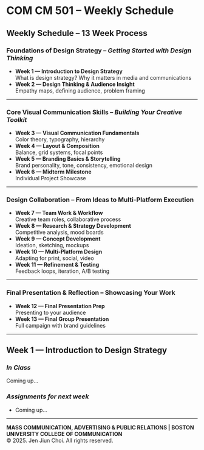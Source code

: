 # COM CM 501 – Weekly Schedule  

## Weekly Schedule – 13 Week Process  

### Foundations of Design Strategy – *Getting Started with Design Thinking*  
- **Week 1 — Introduction to Design Strategy**  
  What is design strategy? Why it matters in media and communications  
- **Week 2 — Design Thinking & Audience Insight**  
  Empathy maps, defining audience, problem framing  

---

### Core Visual Communication Skills – *Building Your Creative Toolkit*  
- **Week 3 — Visual Communication Fundamentals**  
  Color theory, typography, hierarchy  
- **Week 4 — Layout & Composition**  
  Balance, grid systems, focal points  
- **Week 5 — Branding Basics & Storytelling**  
  Brand personality, tone, consistency, emotional design  
- **Week 6 — Midterm Milestone**  
  Individual Project Showcase  

---

### Design Collaboration – From Ideas to Multi-Platform Execution  
- **Week 7 — Team Work & Workflow**  
  Creative team roles, collaborative process  
- **Week 8 — Research & Strategy Development**  
  Competitive analysis, mood boards  
- **Week 9 — Concept Development**  
  Ideation, sketching, mockups  
- **Week 10 — Multi-Platform Design**  
  Adapting for print, social, video  
- **Week 11 — Refinement & Testing**  
  Feedback loops, iteration, A/B testing  

---

### Final Presentation & Reflection – Showcasing Your Work  
- **Week 12 — Final Presentation Prep**  
  Presenting to your audience  
- **Week 13 — Final Group Presentation**  
  Full campaign with brand guidelines  

---

## Week 1 — Introduction to Design Strategy  

### *In Class*  
Coming up...  

### *Assignments for next week*  
- Coming up...  

---

**MASS COMMUNICATION, ADVERTISING & PUBLIC RELATIONS | BOSTON UNIVERSITY COLLEGE OF COMMUNICATION**  
© 2025. Jen Jiun Choi. All rights reserved.  
